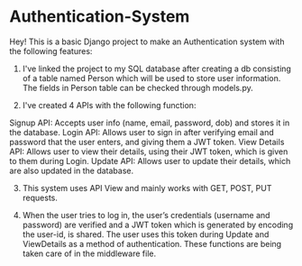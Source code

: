 # Authentication-System

Hey!
This is a basic Django project to make an Authentication system with the following features:

1. I've linked the project to my SQL database after creating a db consisting of a table named Person which will be used to store user information. The fields in Person table can be checked through models.py.

2. I've created 4 APIs with the following function:

Signup API: Accepts user info (name, email, password, dob) and stores it in the database.
Login API: Allows user to sign in after verifying email and password that the user enters, and giving them a JWT token.
View Details API: Allows user to view their details, using their JWT token, which is given to them during Login.
Update API: Allows user to update their details, which are also updated in the database.

3. This system uses API View and mainly works with GET, POST, PUT requests.

4. When the user tries to log in, the user’s credentials (username and password) are verified and a JWT token which is generated by encoding the user-id, is shared. The user uses this token during Update and ViewDetails as a method of authentication. These functions are being taken care of in the middleware file.
